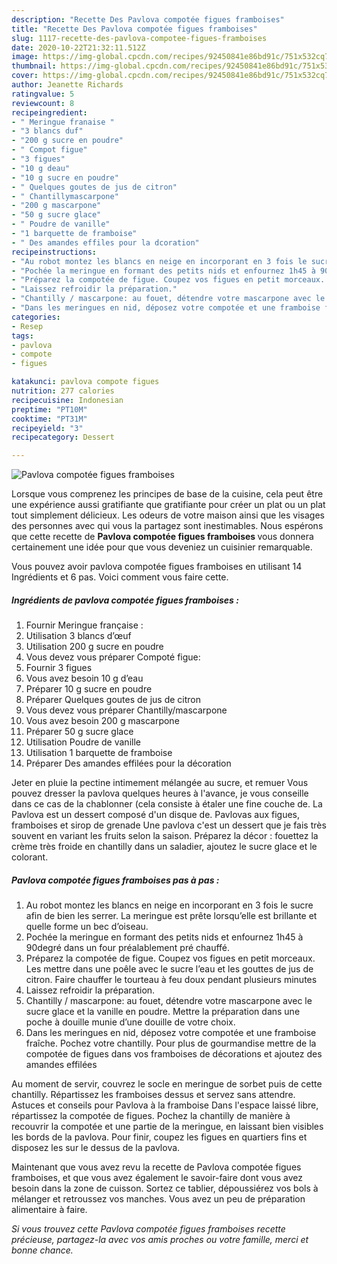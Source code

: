 ```yaml
---
description: "Recette Des Pavlova compotée figues framboises"
title: "Recette Des Pavlova compotée figues framboises"
slug: 1117-recette-des-pavlova-compotee-figues-framboises
date: 2020-10-22T21:32:11.512Z
image: https://img-global.cpcdn.com/recipes/92450841e86bd91c/751x532cq70/pavlova-compotee-figues-framboises-photo-principale-de-la-recette.jpg
thumbnail: https://img-global.cpcdn.com/recipes/92450841e86bd91c/751x532cq70/pavlova-compotee-figues-framboises-photo-principale-de-la-recette.jpg
cover: https://img-global.cpcdn.com/recipes/92450841e86bd91c/751x532cq70/pavlova-compotee-figues-framboises-photo-principale-de-la-recette.jpg
author: Jeanette Richards
ratingvalue: 5
reviewcount: 8
recipeingredient:
- " Meringue franaise "
- "3 blancs duf"
- "200 g sucre en poudre"
- " Compot figue"
- "3 figues"
- "10 g deau"
- "10 g sucre en poudre"
- " Quelques goutes de jus de citron"
- " Chantillymascarpone"
- "200 g mascarpone"
- "50 g sucre glace"
- " Poudre de vanille"
- "1 barquette de framboise"
- " Des amandes effiles pour la dcoration"
recipeinstructions:
- "Au robot montez les blancs en neige en incorporant en 3 fois le sucre afin de bien les serrer. La meringue est prête lorsqu’elle est brillante et quelle forme un bec d’oiseau."
- "Pochée la meringue en formant des petits nids et enfournez 1h45 à 90degré dans un four préalablement pré chauffé."
- "Préparez la compotée de figue. Coupez vos figues en petit morceaux. Les mettre dans une poêle avec le sucre l’eau et les gouttes de jus de citron. Faire chauffer le tourteau à feu doux pendant plusieurs minutes"
- "Laissez refroidir la préparation."
- "Chantilly / mascarpone: au fouet, détendre votre mascarpone avec le sucre glace et la vanille en poudre. Mettre la préparation dans une poche à douille munie d’une douille de votre choix."
- "Dans les meringues en nid, déposez votre compotée et une framboise fraîche. Pochez votre chantilly. Pour plus de gourmandise mettre de la compotée de figues dans vos framboises de décorations et ajoutez des amandes effilées"
categories:
- Resep
tags:
- pavlova
- compote
- figues

katakunci: pavlova compote figues 
nutrition: 277 calories
recipecuisine: Indonesian
preptime: "PT10M"
cooktime: "PT31M"
recipeyield: "3"
recipecategory: Dessert

---
```



![Pavlova compotée figues framboises](https://img-global.cpcdn.com/recipes/92450841e86bd91c/751x532cq70/pavlova-compotee-figues-framboises-photo-principale-de-la-recette.jpg)

Lorsque vous comprenez les principes de base de la cuisine, cela peut être une expérience aussi gratifiante que gratifiante pour créer un plat ou un plat tout simplement délicieux. Les odeurs de votre maison ainsi que les visages des personnes avec qui vous la partagez sont inestimables. Nous espérons que cette recette de <strong> Pavlova compotée figues framboises </strong> vous donnera certainement une idée pour que vous deveniez un cuisinier remarquable.

<!--inarticleads1-->

Vous pouvez avoir pavlova compotée figues framboises en utilisant 14 Ingrédients et 6 pas. Voici comment vous faire cette.

##### Ingrédients de pavlova compotée figues framboises :

1. Fournir  Meringue française :
1. Utilisation 3 blancs d’œuf
1. Utilisation 200 g sucre en poudre
1. Vous devez vous préparer  Compoté figue:
1. Fournir 3 figues
1. Vous avez besoin 10 g d’eau
1. Préparer 10 g sucre en poudre
1. Préparer  Quelques goutes de jus de citron
1. Vous devez vous préparer  Chantilly/mascarpone
1. Vous avez besoin 200 g mascarpone
1. Préparer 50 g sucre glace
1. Utilisation  Poudre de vanille
1. Utilisation 1 barquette de framboise
1. Préparer  Des amandes effilées pour la décoration


Jeter en pluie la pectine intimement mélangée au sucre, et remuer Vous pouvez dresser la pavlova quelques heures à l&#39;avance, je vous conseille dans ce cas de la chablonner (cela consiste à étaler une fine couche de. La Pavlova est un dessert composé d&#39;un disque de. Pavlovas aux figues, framboises et sirop de grenade Une pavlova c&#39;est un dessert que je fais très souvent en variant les fruits selon la saison. Préparez la décor : fouettez la crème très froide en chantilly dans un saladier, ajoutez le sucre glace et le colorant. 

<!--inarticleads2-->

##### Pavlova compotée figues framboises pas à pas :

1. Au robot montez les blancs en neige en incorporant en 3 fois le sucre afin de bien les serrer. La meringue est prête lorsqu’elle est brillante et quelle forme un bec d’oiseau.
1. Pochée la meringue en formant des petits nids et enfournez 1h45 à 90degré dans un four préalablement pré chauffé.
1. Préparez la compotée de figue. Coupez vos figues en petit morceaux. Les mettre dans une poêle avec le sucre l’eau et les gouttes de jus de citron. Faire chauffer le tourteau à feu doux pendant plusieurs minutes
1. Laissez refroidir la préparation.
1. Chantilly / mascarpone: au fouet, détendre votre mascarpone avec le sucre glace et la vanille en poudre. Mettre la préparation dans une poche à douille munie d’une douille de votre choix.
1. Dans les meringues en nid, déposez votre compotée et une framboise fraîche. Pochez votre chantilly. Pour plus de gourmandise mettre de la compotée de figues dans vos framboises de décorations et ajoutez des amandes effilées


Au moment de servir, couvrez le socle en meringue de sorbet puis de cette chantilly. Répartissez les framboises dessus et servez sans attendre. Astuces et conseils pour Pavlova à la framboise Dans l&#39;espace laissé libre, répartissez la compotée de figues. Pochez la chantilly de manière à recouvrir la compotée et une partie de la meringue, en laissant bien visibles les bords de la pavlova. Pour finir, coupez les figues en quartiers fins et disposez les sur le dessus de la pavlova. 

<!--inarticleads1-->

<p>
Maintenant que vous avez revu la recette de Pavlova compotée figues framboises, et que vous avez également le savoir-faire dont vous avez besoin dans la zone de cuisson. Sortez ce tablier, dépoussiérez vos bols à mélanger et retroussez vos manches. Vous avez un peu de préparation alimentaire à faire.
</p>

<p>
<i>Si vous trouvez cette Pavlova compotée figues framboises recette précieuse, partagez-la avec vos amis proches ou votre famille, merci et bonne chance.</i>
</p>
